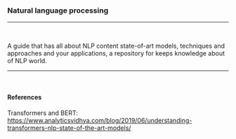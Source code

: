 ### Natural language processing
<hr>
<br>

A guide that has all about NLP content state-of-art models, techniques and approaches and your applications, a repository for keeps knowledge about of NLP world.



<hr>
<br>

#### References 

Transformers and BERT: https://www.analyticsvidhya.com/blog/2019/06/understanding-transformers-nlp-state-of-the-art-models/
